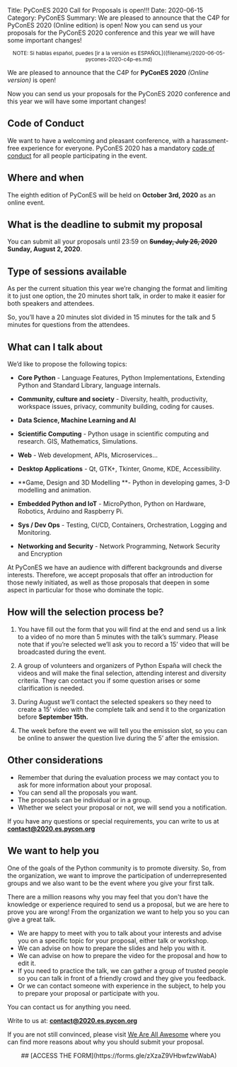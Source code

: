Title: PyConES 2020 Call for Proposals is open!!!
Date: 2020-06-15
Category: PyConES
Summary: We are pleased to announce that the C4P for PyConES 2020 (Online edition) is open! Now you can send us your proposals for the PyConES 2020 conference and this year we will have some important changes!

<center><small>
NOTE: Si hablas español, puedes [ir a la versión es ESPAÑOL]({filename}/2020-06-05-pycones-2020-c4p-es.md)
</small></center>

We are pleased to announce that the C4P for **PyConES 2020** *(Online version)* is open!

Now you can send us your proposals for the PyConES 2020 conference and this year we will have some important changes!


## Code of Conduct

We want to have a welcoming and pleasant conference, with a harassment-free experience for everyone. PyConES 2020 has a mandatory [code of conduct](https://es.python.org/pages/codigo-de-conducta.html) for all people participating in the event.


## Where and when

The eighth edition of PyConES will be held on **October 3rd, 2020** as an online event.


## What is the deadline to submit my proposal

You can submit all your proposals until 23:59 on ~~**Sunday, July 26, 2020**~~ **Sunday, August 2, 2020**.


## Type of sessions available

As per the current situation this year we’re changing the format and limiting it to just one option, the 20 minutes short talk, in order to make it easier for both speakers and attendees.

So, you’ll have a 20 minutes slot divided in 15 minutes for the talk and 5 minutes for questions from the attendees.


## What can I talk about

We’d like to propose the following topics:

* **Core Python** - Language Features, Python Implementations, Extending Python and Standard Library, language internals.

* **Community, culture and society** - Diversity, health, productivity, workspace issues, privacy, community building, coding for causes.

* **Data Science, Machine Learning and AI**

* **Scientific Computing** - Python usage in scientific computing and research. GIS, Mathematics, Simulations.

* **Web** -  Web development, APIs, Microservices...

* **Desktop Applications** - Qt, GTK+, Tkinter, Gnome, KDE, Accessibility.

* **Game, Design and 3D Modelling **- Python in developing games, 3-D modelling and animation.

* **Embedded Python and IoT** - MicroPython, Python on Hardware, Robotics, Arduino and Raspberry Pi.

* **Sys / Dev Ops** - Testing, CI/CD, Containers, Orchestration, Logging and Monitoring.

* **Networking and Security** - Network Programming, Network Security and Encryption

At PyConES we have an audience with different backgrounds and diverse interests. Therefore, we accept proposals that offer an introduction for those newly initiated, as well as those proposals that deepen in some aspect in particular for those who dominate the topic.


## How will the selection process be?

1. You have fill out the form that you will find at the end and send us a link to a video of no more than 5 minutes with the talk’s summary. Please note that if you’re selected we’ll ask you to record a 15’ video that will be broadcasted during the event.

2. A group of volunteers and organizers of Python España will check the videos and will make the final selection, attending interest and diversity criteria. They can contact you if some question arises or some clarification is needed.

3. During August we’ll contact the selected speakers so they need to create a 15’ video with the complete talk and send it to the organization before **September 15th.**

4. The week before the event we will tell you the emission slot, so you can be online to answer the question live during the 5’ after the emission.


## Other considerations

* Remember that during the evaluation process we may contact you to ask for more information about your proposal.
* You can send all the proposals you want.
* The proposals can be individual or in a group.
* Whether we select your proposal or not, we will send you a notification.

If you have any questions or special requirements, you can write to us at **[contact@2020.es.pycon.org](mailto:contact@2020.es.pycon.org)**


## We want to help you

One of the goals of the Python community is to promote diversity. So, from the organization, we want to improve the participation of underrepresented groups and we also want to be the event where you give your first talk.

There are a million reasons why you may feel that you don't have the knowledge or experience required to send us a proposal, but we are here to prove you are wrong! From the organization we want to help you so you can give a great talk.

* We are happy to meet with you to talk about your interests and advise you on a specific topic for your proposal, either talk or workshop.
* We can advise on how to prepare the slides and help you with it.
* We can advise on how to prepare the video for the proposal and how to edit it.
* If you need to practice the talk, we can gather a group of trusted people so you can talk in front of a friendly crowd and they give you feedback.
* Or we can contact someone with experience in the subject, to help you to prepare your proposal or participate with you.

You can contact us for anything you need.

Write to us at: **[contact@2020.es.pycon.org](mailto:contact@2020.es.pycon.org)**

If you are not still convinced, please visit [We Are All Awesome](http://weareallaweso.me/) where you can find more reasons about why you should submit your proposal.

<center>
## [ACCESS THE FORM](https://forms.gle/zXzaZ9VHbwfzwWabA)
</center>
